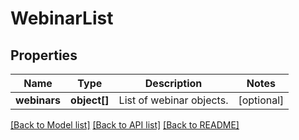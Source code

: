 # WebinarList

## Properties
Name | Type | Description | Notes
------------ | ------------- | ------------- | -------------
**webinars** | **object[]** | List of webinar objects. | [optional] 

[[Back to Model list]](../README.md#documentation-for-models) [[Back to API list]](../README.md#documentation-for-api-endpoints) [[Back to README]](../README.md)


